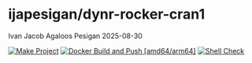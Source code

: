 ijapesigan/dynr-rocker-cran1
================
Ivan Jacob Agaloos Pesigan
2025-08-30

<!-- README.md is generated from .setup/readme/README.Rmd. Please edit that file -->

<!-- badges: start -->

[![Make
Project](https://github.com/ijapesigan/docker-dynr-rocker-cran1/actions/workflows/make.yml/badge.svg)](https://github.com/ijapesigan/docker-dynr-rocker-cran1/actions/workflows/make.yml)
[![Docker Build and Push
\[amd64/arm64\]](https://github.com/ijapesigan/docker-dynr-rocker-cran1/actions/workflows/docker-build-push-multi.yml/badge.svg)](https://github.com/ijapesigan/docker-dynr-rocker-cran1/actions/workflows/docker-build-push-multi.yml)
[![Shell
Check](https://github.com/ijapesigan/docker-dynr-rocker-cran1/actions/workflows/shellcheck.yml/badge.svg)](https://github.com/ijapesigan/docker-dynr-rocker-cran1/actions/workflows/shellcheck.yml)
<!-- badges: end -->
